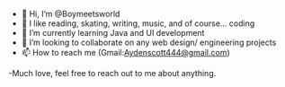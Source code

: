- 👋 Hi, I’m @Boymeetsworld
- 👀 I like reading, skating, writing, music, and of course... coding 
- 🌱 I’m currently learning Java and UI development
- 💞️ I’m looking to collaborate on any web design/ engineering projects
- 📫 How to reach me (Gmail:Aydenscott444@gmail.com)


-Much love, feel free to reach out to me about anything.

